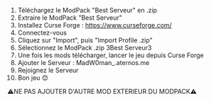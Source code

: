1) Téléchargez le ModPack "Best Serveur" en .zip
2) Extraire le ModPack "Best Serveur"
3) Installez Curse Forge : https://www.curseforge.com/
4) Connectez-vous
5) Cliquez sur "Import", puis "Import Profile .zip"
6) Sélectionnez le ModPack .zip 3Best Serveur3
7) Une fois les mods télécharger, lancer le jeu depuis Curse Forge
8) Ajouter le Serveur : MadW0man_.aternos.me
9) Rejoignez le Serveur
10) Bon jeu 😊

⚠️NE PAS AJOUTER D'AUTRE MOD EXTERIEUR DU MODPACK⚠️
